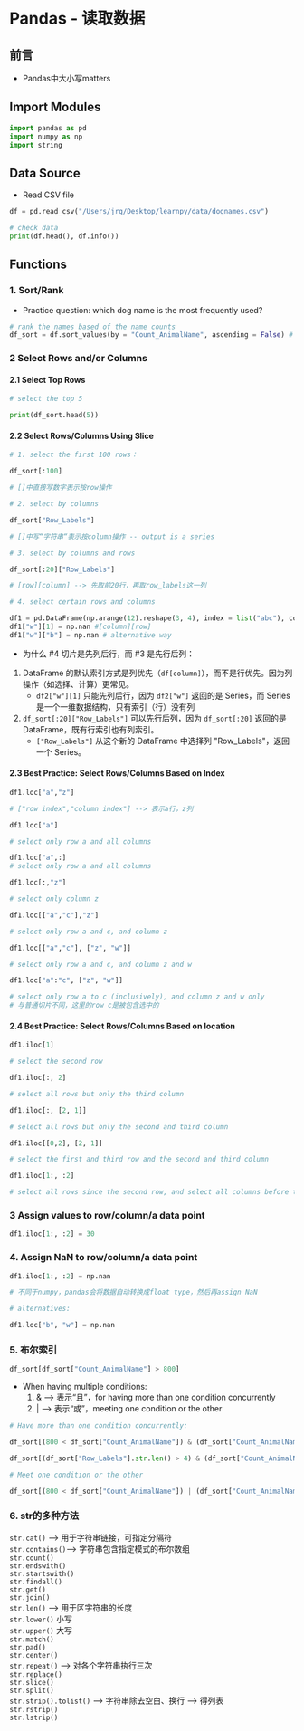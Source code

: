 # Pandas - 读取数据

## 前言
- Pandas中大小写matters

## Import Modules
```python
import pandas as pd 
import numpy as np
import string
```

## Data Source
- Read CSV file 
```python
df = pd.read_csv("/Users/jrq/Desktop/learnpy/data/dognames.csv")

# check data 
print(df.head(), df.info())
```


## Functions
### 1. Sort/Rank 
- Practice question: which dog name is the most frequently used?
```python
# rank the names based of the name counts 
df_sort = df.sort_values(by = "Count_AnimalName", ascending = False) # ascending: default is True
```

### 2 Select Rows and/or Columns
#### 2.1 Select Top Rows
```python
# select the top 5

print(df_sort.head(5))
```
#### 2.2 Select Rows/Columns Using Slice
```python
# 1. select the first 100 rows：

df_sort[:100]

# []中直接写数字表示按row操作
```
```python
# 2. select by columns 

df_sort["Row_Labels"]

# []中写“字符串“表示按column操作 -- output is a series
```
```python
# 3. select by columns and rows 

df_sort[:20]["Row_Labels"]

# [row][column] --> 先取前20行，再取row_labels这一列
```
```python
# 4. select certain rows and columns 

df1 = pd.DataFrame(np.arange(12).reshape(3, 4), index = list("abc"), columns = list("wxyz"))
df1["w"][1] = np.nan #[column][row]
df1["w"]["b"] = np.nan # alternative way
```

- 为什么 #4 切片是先列后行，而 #3 是先行后列：
1. DataFrame 的默认索引方式是列优先（`df[column]`），而不是行优先。因为列操作（如选择、计算）更常见。
    - `df2["w"][1]` 只能先列后行，因为 `df2["w"]` 返回的是 Series，而 Series 是一个一维数据结构，只有索引（行）没有列
2. `df_sort[:20]["Row_Labels"]` 可以先行后列，因为 `df_sort[:20]` 返回的是 DataFrame，既有行索引也有列索引。
    - `["Row_Labels"]` 从这个新的 DataFrame 中选择列 "Row_Labels"，返回一个 Series。

#### 2.3 Best Practice: Select Rows/Columns Based on Index
```python
df1.loc["a","z"]

# ["row index","column index"] --> 表示a行，z列
```
```python
df1.loc["a"]

# select only row a and all columns
```
```python
df1.loc["a",:]
# select only row a and all columns
```
```python
df1.loc[:,"z"]

# select only column z
```
```python
df1.loc[["a","c"],"z"]

# select only row a and c, and column z
```
```python
df1.loc[["a","c"], ["z", "w"]]

# select only row a and c, and column z and w
```
```python
df1.loc["a":"c", ["z", "w"]]

# select only row a to c (inclusively), and column z and w only
# 与普通切片不同，这里的row c是被包含选中的
```

#### 2.4 Best Practice: Select Rows/Columns Based on location
```python
df1.iloc[1]

# select the second row 
```
```python
df1.iloc[:, 2]

# select all rows but only the third column
```
```python
df1.iloc[:, [2, 1]]

# select all rows but only the second and third column 
```
```python
df1.iloc[[0,2], [2, 1]]

# select the first and third row and the second and third column 
```
```python
df1.iloc[1:, :2]

# select all rows since the second row, and select all columns before the third column
```
### 3 Assign values to row/column/a data point
```python
df1.iloc[1:, :2] = 30
```

### 4. Assign NaN to row/column/a data point
```python
df1.iloc[1:, :2] = np.nan 

# 不同于numpy，pandas会将数据自动转换成float type，然后再assign NaN

# alternatives: 

df1.loc["b", "w"] = np.nan  
```

### 5. 布尔索引
```python
df_sort[df_sort["Count_AnimalName"] > 800]
```
- When having multiple conditions: 
    1. & --> 表示“且”，for having more than one condition concurrently 
    2. | --> 表示“或”，meeting one condition or the other 
```python
# Have more than one condition concurrently:

df_sort[(800 < df_sort["Count_AnimalName"]) & (df_sort["Count_AnimalName"] < 1000)]
```
```python
df_sort[(df_sort["Row_Labels"].str.len() > 4) & (df_sort["Count_AnimalName"] > 700)]
```
```python
# Meet one condition or the other 

df_sort[(800 < df_sort["Count_AnimalName"]) | (df_sort["Count_AnimalName"] < 1000)]
```

### 6. str的多种方法
```str.cat()``` --> 用于字符串链接，可指定分隔符        
`str.contains()`--> 字符串包含指定模式的布尔数组        
`str.count()`   
`str.endswith()`    
```str.startswith()```  
`str.findall()`     
`str.get()`     
`str.join()`        
`str.len()` --> 用于区字符串的长度      
`str.lower()` 小写      
`str.upper()` 大写      
`str.match()`       
`str.pad()`     
`str.center()`      
`str.repeat()` --> 对各个字符串执行三次     
`str.replace()`     
`str.slice()`       
`str.split()`       
`str.strip().tolist()` --> 字符串除去空白、换行 --> 得列表      
`str.rstrip()`      
`str.lstrip()`      



